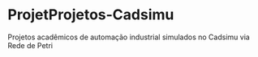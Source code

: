 # ProjetProjetos-Cadsimu
Projetos acadêmicos de automação industrial simulados no Cadsimu via Rede de Petri
